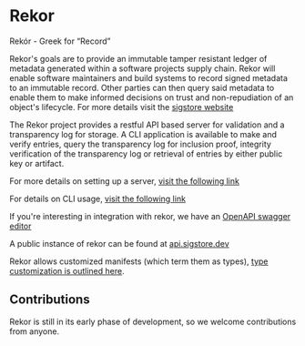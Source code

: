 # Rekor

Rekór - Greek for “Record”

Rekor's goals are to provide an immutable tamper resistant ledger of metadata generated within a software projects supply chain. Rekor will enable software maintainers and build systems to record signed metadata to an immutable record. Other parties can then query said metadata to enable them to make informed decisions on trust and non-repudiation of an object's lifecycle. For more details visit the [sigstore website](https://sigstore.dev)

The Rekor project provides a restful API based server for validation and a transparency log for storage. A CLI application is available to make and verify entries, query the transparency log for inclusion
proof, integrity verification of the transparency log or retrieval of entries by either public key or artifact.

For more details on setting up a server,  [visit the following link](https://sigstore.dev/get_started/server/)

For details on CLI usage, [visit the following link](https://sigstore.dev/get_started/client/)

If you're interesting in integration with rekor, we have an [OpenAPI swagger editor](https://sigstore.dev/swagger/)

A public instance of rekor can be found at [api.sigstore.dev](https://api.sigstore.dev/api/v1/log/)

Rekor allows customized manifests (which term them as types), [type customization is outlined here](https://github.com/sigstore/rekor/tree/main/pkg/types).

## Contributions

Rekor is still in its early phase of development, so we welcome contributions
from anyone.
